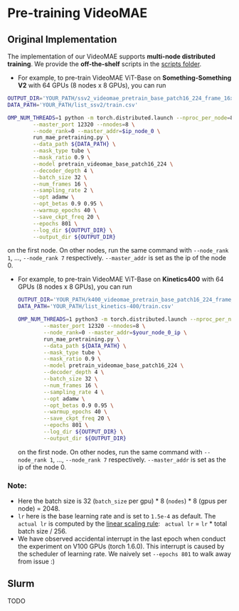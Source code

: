 # Pre-training VideoMAE 

## Original Implementation

The implementation of our VideoMAE supports **multi-node distributed training**. We provide the **off-the-shelf** scripts in the [scripts folder](scripts).

-  For example, to pre-train VideoMAE ViT-Base on **Something-Something V2** with 64 GPUs (8 nodes x 8 GPUs), you can run

  ```bash
  OUTPUT_DIR='YOUR_PATH/ssv2_videomae_pretrain_base_patch16_224_frame_16x2_tube_mask_ratio_0.9_e800'
  DATA_PATH='YOUR_PATH/list_ssv2/train.csv'
  
  OMP_NUM_THREADS=1 python -m torch.distributed.launch --nproc_per_node=8 \
          --master_port 12320 --nnodes=8 \
          --node_rank=0 --master_addr=$ip_node_0 \
          run_mae_pretraining.py \
          --data_path ${DATA_PATH} \
          --mask_type tube \
          --mask_ratio 0.9 \
          --model pretrain_videomae_base_patch16_224 \
          --decoder_depth 4 \
          --batch_size 32 \
          --num_frames 16 \
          --sampling_rate 2 \
          --opt adamw \
          --opt_betas 0.9 0.95 \
          --warmup_epochs 40 \
          --save_ckpt_freq 20 \
          --epochs 801 \
          --log_dir ${OUTPUT_DIR} \
          --output_dir ${OUTPUT_DIR}
  ```

  on the first node. On other nodes, run the same command with `--node_rank 1`, ..., `--node_rank 7` respectively.  `--master_addr` is set as the ip of the node 0.

- For example, to pre-train VideoMAE ViT-Base on **Kinetics400** with 64 GPUs (8 nodes x 8 GPUs), you can run

  ```bash
  OUTPUT_DIR='YOUR_PATH/k400_videomae_pretrain_base_patch16_224_frame_16x4_tube_mask_ratio_0.9_e800'
  DATA_PATH='YOUR_PATH/list_kinetics-400/train.csv'
  
  OMP_NUM_THREADS=1 python3 -m torch.distributed.launch --nproc_per_node=8 \
          --master_port 12320 --nnodes=8 \
          --node_rank=0 --master_addr=$your_node_0_ip \
          run_mae_pretraining.py \
          --data_path ${DATA_PATH} \
          --mask_type tube \
          --mask_ratio 0.9 \
          --model pretrain_videomae_base_patch16_224 \
          --decoder_depth 4 \
          --batch_size 32 \
          --num_frames 16 \
          --sampling_rate 4 \
          --opt adamw \
          --opt_betas 0.9 0.95 \
          --warmup_epochs 40 \
          --save_ckpt_freq 20 \
          --epochs 801 \
          --log_dir ${OUTPUT_DIR} \
          --output_dir ${OUTPUT_DIR}
  ```

  on the first node. On other nodes, run the same command with `--node_rank 1`, ..., `--node_rank 7` respectively.  `--master_addr` is set as the ip of the node 0.

### Note:

- Here the batch size is 32 (`batch_size` per gpu) * 8 (`nodes`) * 8 (gpus per node) = 2048.
- `lr` here is the base learning rate and is set to `1.5e-4` as default. The ` actual lr` is computed by the [linear scaling rule](https://arxiv.org/abs/1706.02677): `` actual lr`` = `lr` * total batch size / 256.
- We have observed accidental interrupt in the last epoch when conduct the experiment on V100 GPUs (torch 1.6.0). This interrupt is caused by the scheduler of learning rate. We naively set  `--epochs 801` to walk away from issue :)

## Slurm

TODO